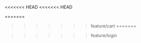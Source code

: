 <!-- NAVBAR -->
<!-- MAIN -->
<<<<<<< HEAD
<<<<<<< HEAD
<!-- FOOTER2028888 -->
=======
<!-- FOOTER -->
>>>>>>> feature/cart
=======
<!-- FOOTER2028888 -->
>>>>>>> feature/login
